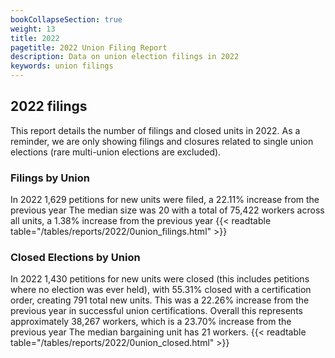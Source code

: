 ```yaml
---
bookCollapseSection: true
weight: 13
title: 2022
pagetitle: 2022 Union Filing Report
description: Data on union election filings in 2022
keywords: union filings
---
```


## 2022 filings

This report details the number of filings and closed units in 2022. As a reminder, we are only showing filings and closures related to single union elections (rare multi-union elections are excluded).

### Filings by Union
In 2022 1,629 petitions for new units were filed, a 22.11% increase from the previous year The median size was 20 with a total of 75,422 workers across all units, a 1.38% increase from the previous year
{{< readtable table="/tables/reports/2022/0union_filings.html" >}}

### Closed Elections by Union
In 2022 1,430 petitions for new units were closed (this includes petitions where no election was ever held), with 55.31% closed with a certification order, creating 791 total new units. This was a 22.26% increase from the previous year in successful union certifications. Overall this represents approximately 38,267 workers, which is a 23.70% increase from the previous year The median bargaining unit has 21 workers.
{{< readtable table="/tables/reports/2022/0union_closed.html" >}}
